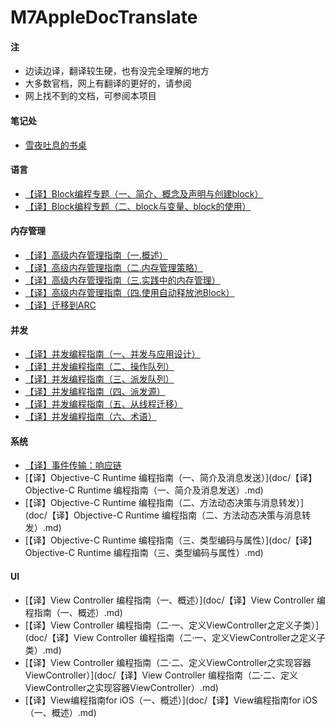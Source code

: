 # M7AppleDocTranslate

#### 注
- 边读边译，翻译较生硬，也有没完全理解的地方
- 大多数官档，网上有翻译的更好的，请参阅
- 网上找不到的文档，可参阅本项目

#### 笔记处
- [雪夜吐息的书桌](http://chenms.farbox.com/)



#### 语言
- [【译】Block编程专题（一、简介、概念及声明与创建block）](doc/【译】Block编程专题（一、简介、概念及声明与创建block）.md)
- [【译】Block编程专题（二、block与变量、block的使用）](doc/【译】Block编程专题（二、block与变量、block的使用）.md)

#### 内存管理
- [【译】高级内存管理指南（一.概述）](doc/【译】高级内存管理指南（一.概述）.md)
- [【译】高级内存管理指南（二.内存管理策略）](doc/【译】高级内存管理指南（二.内存管理策略）.md)
- [【译】高级内存管理指南（三.实践中的内存管理）](doc/【译】高级内存管理指南（三.实践中的内存管理）.md)
- [【译】高级内存管理指南（四.使用自动释放池Block）](doc/【译】高级内存管理指南（四.使用自动释放池Block）.md)
- [【译】迁移到ARC](doc/【译】迁移到ARC.md)

#### 并发
- [【译】并发编程指南（一、并发与应用设计）](doc/【译】并发编程指南（一、并发与应用设计）.md)
- [【译】并发编程指南（二、操作队列）](doc/【译】并发编程指南（二、操作队列）.md)
- [【译】并发编程指南（三、派发队列）](doc/【译】并发编程指南（三、派发队列）.md)
- [【译】并发编程指南（四、派发源）](doc/【译】并发编程指南（四、派发源）.md)
- [【译】并发编程指南（五、从线程迁移）](doc/【译】并发编程指南（五、从线程迁移）.md)
- [【译】并发编程指南（六、术语）](doc/【译】并发编程指南（六、术语）.md)

#### 系统
- [【译】事件传输：响应链](doc/【译】事件传输：响应链.md)
- [【译】Objective-C Runtime 编程指南（一、简介及消息发送）](doc/【译】Objective-C Runtime 编程指南（一、简介及消息发送）.md)
- [【译】Objective-C Runtime 编程指南（二、方法动态决策与消息转发）](doc/【译】Objective-C Runtime 编程指南（二、方法动态决策与消息转发）.md)
- [【译】Objective-C Runtime 编程指南（三、类型编码与属性）](doc/【译】Objective-C Runtime 编程指南（三、类型编码与属性）.md)


#### UI
- [【译】View Controller 编程指南（一、概述）](doc/【译】View Controller 编程指南（一、概述）.md)
- [【译】View Controller 编程指南（二·一、定义ViewController之定义子类）](doc/【译】View Controller 编程指南（二·一、定义ViewController之定义子类）.md)
- [【译】View Controller 编程指南（二·二、定义ViewController之实现容器ViewController）](doc/【译】View Controller 编程指南（二·二、定义ViewController之实现容器ViewController）.md)
- [【译】View编程指南for iOS（一、概述）](doc/【译】View编程指南for iOS（一、概述）.md)
